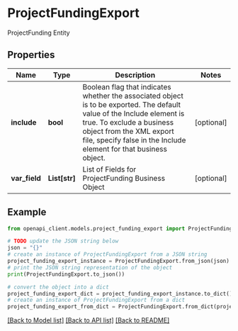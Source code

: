 # ProjectFundingExport

ProjectFunding Entity

## Properties

Name | Type | Description | Notes
------------ | ------------- | ------------- | -------------
**include** | **bool** | Boolean flag that indicates whether the associated object is to be exported. The default value of the Include element is true. To exclude a business object from the XML export file, specify false in the Include element for that business object. | [optional] 
**var_field** | **List[str]** | List of Fields for ProjectFunding Business Object | [optional] 

## Example

```python
from openapi_client.models.project_funding_export import ProjectFundingExport

# TODO update the JSON string below
json = "{}"
# create an instance of ProjectFundingExport from a JSON string
project_funding_export_instance = ProjectFundingExport.from_json(json)
# print the JSON string representation of the object
print(ProjectFundingExport.to_json())

# convert the object into a dict
project_funding_export_dict = project_funding_export_instance.to_dict()
# create an instance of ProjectFundingExport from a dict
project_funding_export_from_dict = ProjectFundingExport.from_dict(project_funding_export_dict)
```
[[Back to Model list]](../README.md#documentation-for-models) [[Back to API list]](../README.md#documentation-for-api-endpoints) [[Back to README]](../README.md)


